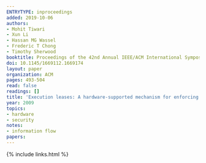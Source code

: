 ```yaml
---
ENTRYTYPE: inproceedings
added: 2019-10-06
authors:
- Mohit Tiwari
- Xun Li
- Hassan MG Wassel
- Frederic T Chong
- Timothy Sherwood
booktitle: Proceedings of the 42nd Annual IEEE/ACM International Symposium on Microarchitecture
doi: 10.1145/1669112.1669174
layout: paper
organization: ACM
pages: 493-504
read: false
readings: []
title: 'Execution leases: A hardware-supported mechanism for enforcing strong non-interference'
year: 2009
topics:
- hardware
- security
notes:
- information flow
papers:
---
```


{% include links.html %}
